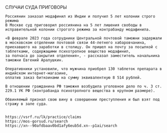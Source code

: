 СЛУЧАИ СУДА ПРИГОВОРЫ

    Россиянин заказал модафинил из Индии и получил 5 лет колонии строго режима
    В Москве суд приговорил россиянина на 5 лет лишения свободы в исправительной колонии строгого режима за контрабанду модафинила.

    «В феврале 2023 года сотрудники Центральной почтовой таможни задержали в московском отделении почтовой связи 44-летнего хабаровчанина,
    приехавшего на заработки в столицу. Он пришел на почту за посылкой с таблетками, содержащими психотропное вещество модафинил,
    за полчаса до закрытия отделения», - рассказал заместитель начальника таможни Евгений Аралушкин.

    Оперативники установили, что мужчина приобрел 130 таблеток препарата в индийском интернет-магазине,
    оплатив заказ биткоинами на сумму эквивалентную 8 514 рублей.

    В отношении гражданина РФ таможня возбудила уголовное дело по ч. 3 ст. 229.1 УК РФ (контрабанда психотропного вещества в крупном размере).

    Обвиняемый признал свою вину в совершении преступления и был взят под стражу в зале суда.


    https://vsrf.ru/lk/practice/claims
    https://mos-gorsud.ru/search
    https://xn--90afdbaav0bd1afy6eub5d.xn--p1ai/search